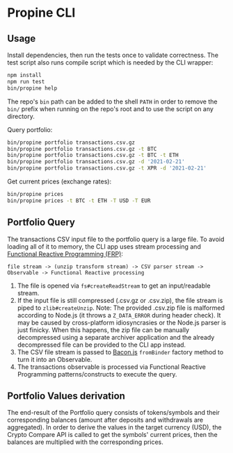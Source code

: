 # Propine CLI

## Usage

Install dependencies, then run the tests once to validate correctness. The test script also runs compile script which is needed by the CLI wrapper:

```sh
npm install
npm run test
bin/propine help
```

The repo's `bin` path can be added to the shell `PATH` in order to remove the `bin/` prefix when running on the repo's root and to use the script on any directory.

Query portfolio:

```sh
bin/propine portfolio transactions.csv.gz
bin/propine portfolio transactions.csv.gz -t BTC
bin/propine portfolio transactions.csv.gz -t BTC -t ETH
bin/propine portfolio transactions.csv.gz -d '2021-02-21'
bin/propine portfolio transactions.csv.gz -t XPR -d '2021-02-21'
```

Get current prices (exchange rates):

```sh
bin/propine prices
bin/propine prices -t BTC -t ETH -T USD -T EUR
```

## Portfolio Query

The transactions CSV input file to the portfolio query is a large file. To avoid loading all of it to memory, the CLI app uses stream processing and [Functional Reactive Programming (FRP)](https://en.wikipedia.org/wiki/Functional_reactive_programming):

```
file stream -> (unzip transform stream) -> CSV parser stream -> Observable -> Functional Reactive processing
```

1. The file is opened via `fs#createReadStream` to get an input/readable stream.
1. If the input file is still compressed (.csv.gz or .csv.zip), the file stream is piped to `zlib#createUnzip`. Note: The provided .csv.zip file is malformed according to Node.js (it throws a `Z_DATA_ERROR` during header check). It may be caused by cross-platform idiosyncrasies or the Node.js parser is just finicky. When this happens, the zip file can be manually decompressed using a separate archiver application and the already decompressed file can be provided to the CLI app instead.
1. The CSV file stream is passed to [Bacon.js](https://baconjs.github.io/api3/index.html) `fromBinder` factory method to turn it into an Observable.
1. The transactions observable is processed via Functional Reactive Programming patterns/constructs to execute the query.

## Portfolio Values derivation

The end-result of the Portfolio query consists of tokens/symbols and their corresponding balances (amount after deposits and withdrawals are aggregated). In order to derive the values in the target currency (USD), the Crypto Compare API is called to get the symbols' current prices, then the balances are multiplied with the corresponding prices.
